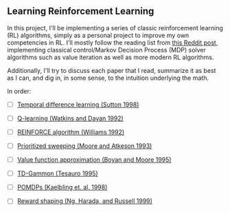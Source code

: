 ## Learning Reinforcement Learning 

In this project, I'll be implementing a series of classic reinforcement learning (RL) algorithms, simply as a personal project to improve my own competencies in RL. I'll mostly follow the reading list from [this Reddit post](https://old.reddit.com/r/reinforcementlearning/comments/8k356e/new_phd_student_what_papers_should_i_read_first/), implementing classical control/Markov Decision Process (MDP) solver algorithms such as value iteration as well as more modern RL algorithms. 

Additionally, I'll try to discuss each paper that I read, summarize it as best as I can, and dig in, in some sense, to the intuition underlying the math. 

In order: 

* [ ] [Temporal difference learning (Sutton 1998)](https://link.springer.com/content/pdf/10.1007/BF00115009.pdf)

* [ ] [Q-learning (Watkins and Dayan 1992)](https://link.springer.com/content/pdf/10.1007/BF00992698.pdf)

* [ ] [REINFORCE algorithm (Williams 1992)](http://citeseerx.ist.psu.edu/viewdoc/download?doi=10.1.1.129.8871&rep=rep1&type=pdf)

* [ ] [Prioritized sweeping (Moore and Atkeson 1993)](https://link.springer.com/content/pdf/10.1007/BF00993104.pdf)

* [ ] [Value function approximation (Boyan and Moore 1995)](http://papers.nips.cc/paper/1018-generalization-in-reinforcement-learning-safely-approximating-the-value-function.pdf)

* [ ] [TD-Gammon (Tesauro 1995)](http://enzodesiage.com/wp-content/uploads/2017/08/tesauro-tdgammon-1995.pdf)

* [ ] [POMDPs (Kaelbling et. al. 1998)](http://www.ai.mit.edu/courses/6.825/pdf/pomdp.pdf)

* [ ] [Reward shaping (Ng, Harada, and Russell 1999)](http://robotics.stanford.edu/%7Eang/papers/shaping-icml99.pdf)